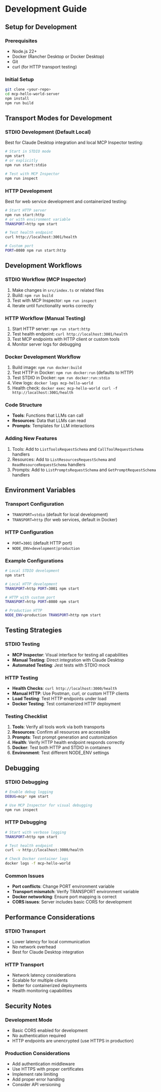 # Development Guide

## Setup for Development

### Prerequisites
- Node.js 22+
- Docker (Rancher Desktop or Docker Desktop)
- Git
- curl (for HTTP transport testing)

### Initial Setup
```bash
git clone <your-repo>
cd mcp-hello-world-server
npm install
npm run build
```

## Transport Modes for Development

### STDIO Development (Default Local)
Best for Claude Desktop integration and local MCP Inspector testing:

```bash
# Start in STDIO mode
npm start
# or explicitly
npm run start:stdio

# Test with MCP Inspector
npm run inspect
```

### HTTP Development
Best for web service development and containerized testing:

```bash
# Start HTTP server
npm run start:http
# or with environment variable
TRANSPORT=http npm start

# Test health endpoint
curl http://localhost:3001/health

# Custom port
PORT=8080 npm run start:http
```

## Development Workflows

### STDIO Workflow (MCP Inspector)
1. Make changes in `src/index.ts` or related files
2. Build: `npm run build`
3. Test with MCP Inspector: `npm run inspect`
4. Iterate until functionality works correctly

### HTTP Workflow (Manual Testing)
1. Start HTTP server: `npm run start:http`
2. Test health endpoint: `curl http://localhost:3001/health`
3. Test MCP endpoints with HTTP client or custom tools
4. Monitor server logs for debugging

### Docker Development Workflow
1. Build image: `npm run docker:build`
2. Test HTTP in Docker: `npm run docker:run` (defaults to HTTP)
3. Test STDIO in Docker: `npm run docker:run:stdio`
4. View logs: `docker logs mcp-hello-world`
5. Health check: `docker exec mcp-hello-world curl -f http://localhost:3001/health`

### Code Structure
- **Tools**: Functions that LLMs can call
- **Resources**: Data that LLMs can read
- **Prompts**: Templates for LLM interactions

### Adding New Features
1. Tools: Add to `ListToolsRequestSchema` and `CallToolRequestSchema` handlers
2. Resources: Add to `ListResourcesRequestSchema` and `ReadResourceRequestSchema` handlers  
3. Prompts: Add to `ListPromptsRequestSchema` and `GetPromptRequestSchema` handlers

## Environment Variables

### Transport Configuration
- `TRANSPORT=stdio` (default for local development)
- `TRANSPORT=http` (for web services, default in Docker)

### HTTP Configuration
- `PORT=3001` (default HTTP port)
- `NODE_ENV=development|production`

### Example Configurations
```bash
# Local STDIO development
npm start

# Local HTTP development
TRANSPORT=http PORT=3001 npm start

# HTTP with custom port
TRANSPORT=http PORT=8080 npm start

# Production HTTP
NODE_ENV=production TRANSPORT=http npm start
```

## Testing Strategies

### STDIO Testing
- **MCP Inspector**: Visual interface for testing all capabilities
- **Manual Testing**: Direct integration with Claude Desktop
- **Automated Testing**: Jest tests with STDIO mock

### HTTP Testing
- **Health Checks**: `curl http://localhost:3000/health`
- **Manual HTTP**: Use Postman, curl, or custom HTTP clients
- **Load Testing**: Test HTTP endpoints under load
- **Docker Testing**: Test containerized HTTP deployment

### Testing Checklist
1. **Tools**: Verify all tools work via both transports
2. **Resources**: Confirm all resources are accessible
3. **Prompts**: Test prompt generation and customization
4. **Health**: Verify HTTP health endpoint responds correctly
5. **Docker**: Test both HTTP and STDIO in containers
6. **Environment**: Test different NODE_ENV settings

## Debugging

### STDIO Debugging
```bash
# Enable debug logging
DEBUG=mcp* npm start

# Use MCP Inspector for visual debugging
npm run inspect
```

### HTTP Debugging
```bash
# Start with verbose logging
TRANSPORT=http npm start

# Test health endpoint
curl -v http://localhost:3000/health

# Check Docker container logs
docker logs -f mcp-hello-world
```

### Common Issues
- **Port conflicts**: Change PORT environment variable
- **Transport mismatch**: Verify TRANSPORT environment variable
- **Docker networking**: Ensure port mapping is correct
- **CORS issues**: Server includes basic CORS for development

## Performance Considerations

### STDIO Transport
- Lower latency for local communication
- No network overhead
- Best for Claude Desktop integration

### HTTP Transport
- Network latency considerations
- Scalable for multiple clients
- Better for containerized deployments
- Health monitoring capabilities

## Security Notes

### Development Mode
- Basic CORS enabled for development
- No authentication required
- HTTP endpoints are unencrypted (use HTTPS in production)

### Production Considerations
- Add authentication middleware
- Use HTTPS with proper certificates
- Implement rate limiting
- Add proper error handling
- Consider API versioning
